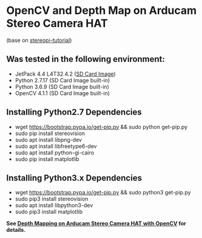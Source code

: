 OpenCV and Depth Map on Arducam Stereo Camera HAT
===========
(base on [stereopi-tutorial](https://github.com/realizator/stereopi-tutorial))


## Was tested in the following environment:
* JetPack 4.4 L4T32.4.2 ([SD Card Image](https://developer.nvidia.com/jetson-nano-sd-card-image))
* Python 2.7.17 (SD Card Image built-in)
* Python 3.6.9 (SD Card Image built-in)
* OpenCV 4.1.1 (SD Card Image built-in)

## Installing Python2.7 Dependencies
* wget https://bootstrap.pypa.io/get-pip.py && sudo python get-pip.py
* sudo pip install stereovision
* sudo apt install libpng-dev
* sudo apt install libfreetype6-dev
* sudo apt install python-gi-cairo
* sudo pip install matplotlib

## Installing Python3.x Dependencies
* wget https://bootstrap.pypa.io/get-pip.py && sudo python3 get-pip.py
* sudo pip3 install stereovision
* sudo apt install libpython3-dev
* sudo pip3 install matplotlib 


**See [Depth Mapping on Arducam Stereo Camera HAT with OpenCV](https://www.arducam.com/docs/cameras-for-raspberry-pi/synchronized-stereo-camera-hat/opencv-and-depth-map-on-arducam-stereo-camera-hat-tutorial/) for details.**